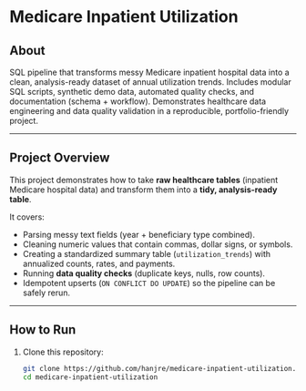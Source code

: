 # Medicare Inpatient Utilization

## About
SQL pipeline that transforms messy Medicare inpatient hospital data into a clean, analysis-ready dataset of annual utilization trends. Includes modular SQL scripts, synthetic demo data, automated quality checks, and documentation (schema + workflow). Demonstrates healthcare data engineering and data quality validation in a reproducible, portfolio-friendly project.

---

## Project Overview
This project demonstrates how to take **raw healthcare tables** (inpatient Medicare hospital data) and transform them into a **tidy, analysis-ready table**.  

It covers:
- Parsing messy text fields (year + beneficiary type combined).
- Cleaning numeric values that contain commas, dollar signs, or symbols.
- Creating a standardized summary table (`utilization_trends`) with annualized counts, rates, and payments.
- Running **data quality checks** (duplicate keys, nulls, row counts).
- Idempotent upserts (`ON CONFLICT DO UPDATE`) so the pipeline can be safely rerun.

---

## How to Run

1. Clone this repository:
   ```bash
   git clone https://github.com/hanjre/medicare-inpatient-utilization.git
   cd medicare-inpatient-utilization
